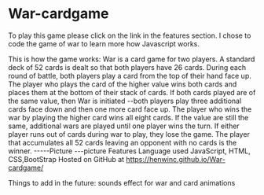 # War-cardgame
To play this game please click on the link in the features section. I chose to code the game of war to learn more how Javascript works.

This is how the game works:
War is a card game for two players. A standard deck of 52 cards is dealt so that both players have 26 cards. During each round of battle, both players play a card from the top of their hand face up. The player who plays the card of the higher value wins both cards and places them at the bottom of their stack of cards. If both cards played are of the same value, then War is initiated --both players play three additional cards face down and then one more card face up. The player who wins the war by playing the higher card wins all eight cards. If the value are still the same, additional wars are played until one player wins the turn. If either player runs out of cards during war to play, they lose the game. The player that accumulates all 52 cards leaving an opponent with no cards is the winner.
-----Picture
---picture
Features
Language used JavaScript, HTML, CSS,BootStrap
Hosted on GitHub at https://henwinc.github.io/War-cardgame/

Things to add in the future: sounds effect for war and card animations